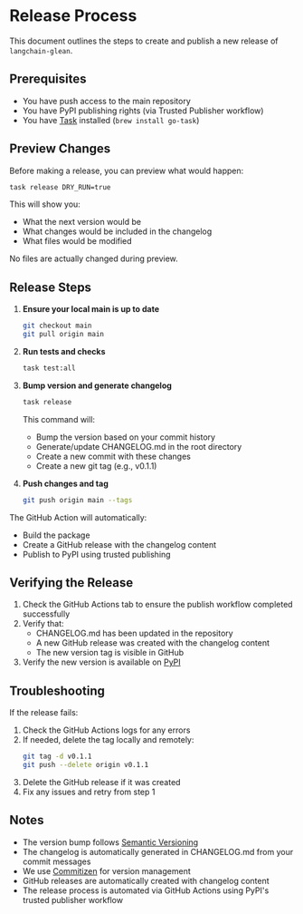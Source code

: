 # Release Process

This document outlines the steps to create and publish a new release of `langchain-glean`.

## Prerequisites

- You have push access to the main repository
- You have PyPI publishing rights (via Trusted Publisher workflow)
- You have [Task](https://taskfile.dev) installed (`brew install go-task`)

## Preview Changes

Before making a release, you can preview what would happen:

```bash
task release DRY_RUN=true
```

This will show you:
- What the next version would be
- What changes would be included in the changelog
- What files would be modified

No files are actually changed during preview.

## Release Steps

1. **Ensure your local main is up to date**
   ```bash
   git checkout main
   git pull origin main
   ```

2. **Run tests and checks**
   ```bash
   task test:all
   ```

3. **Bump version and generate changelog**
   ```bash
   task release
   ```
   This command will:
   - Bump the version based on your commit history
   - Generate/update CHANGELOG.md in the root directory
   - Create a new commit with these changes
   - Create a new git tag (e.g., v0.1.1)

4. **Push changes and tag**
   ```bash
   git push origin main --tags
   ```

The GitHub Action will automatically:
- Build the package
- Create a GitHub release with the changelog content
- Publish to PyPI using trusted publishing

## Verifying the Release

1. Check the GitHub Actions tab to ensure the publish workflow completed successfully
2. Verify that:
   - CHANGELOG.md has been updated in the repository
   - A new GitHub release was created with the changelog content
   - The new version tag is visible in GitHub
3. Verify the new version is available on [PyPI](https://pypi.org/project/langchain-glean/)

## Troubleshooting

If the release fails:

1. Check the GitHub Actions logs for any errors
2. If needed, delete the tag locally and remotely:
   ```bash
   git tag -d v0.1.1
   git push --delete origin v0.1.1
   ```
3. Delete the GitHub release if it was created
4. Fix any issues and retry from step 1

## Notes

- The version bump follows [Semantic Versioning](https://semver.org/)
- The changelog is automatically generated in CHANGELOG.md from your commit messages
- We use [Commitizen](https://commitizen-tools.github.io/commitizen/) for version management
- GitHub releases are automatically created with changelog content
- The release process is automated via GitHub Actions using PyPI's trusted publisher workflow 